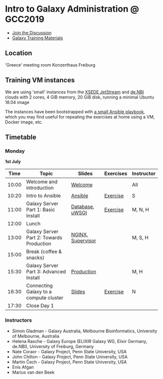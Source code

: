 # Intro to Galaxy Administration @ GCC2019

- [Join the Discussion](https://gitter.im/dagobah-training/Lobby)
- [Galaxy Training Materials](https://training.galaxyproject.org/)

## Location

'Greece' meeting room
Konzerthaus Freiburg

## Training VM instances

We are using 'small' instances from the [XSEDE JetStream](https://portal.xsede.org/jetstream) and [de.NBI](https://www.denbi.de/cloud) clouds with 2 cores, 4 GiB memory, 20 GiB disk, running a minimal Ubuntu 18.04 image

The instances have been bootstrapped with [a small Ansible playbook](/bootstrap-instances), which you may find useful for repeating the exercises at home using a VM, Docker image, etc.

## Timetable

### Monday
**1st July**

| **Time** | **Topic**                                | **Slides**                                             | **Exercises**                | **Instructor** |
| -------- | ---------                                | ---------                                              | -----------                  | -----------    |
| 10:00    | Welcome and introduction                 | [Welcome][welcome-slides]                              |                              | All            |
| 10:20    | Intro to Ansible                         | [Ansible][ansible-slides]                              | [Exercise][ansible-exercise] | S              |
| 11:00    | Galaxy Server Part 1: Basic Install      | [Database][db-slides], [uWSGI][uwsgi-slides]           | [Exercise][ansible-galaxy]   | M, N, H        |
| 12:00    | Lunch                                    |                                                        |                              |                |
| 13:00    | Galaxy Server Part 2: Towards Production | [NGINX][nginx-slides], [Supervisor][supervisor-slides] |                              | M, S, H        |
| 15:00    | Break (coffee & snacks)                  |                                                        |                              |                |
| 15:30    | Galaxy Server Part 3: Advanced Install   | [Production][production-slides]                        |                              | M, H           |
| 16:30    | Connecting Galaxy to a compute cluster   | [Slides][cluster-slides]                               | [Exercise][cluster-exercise] | N              |
| 17:30    | Close Day 1                              |                                                        |                              |                |

[welcome-slides]:      https://galaxyproject.github.io/dagobah-training/2019-gcc/00-intro/intro.html
[deployment-slides]:   https://galaxyproject.github.io/training-material/topics/admin/slides/introduction.html
[ansible-slides]:      https://galaxyproject.github.io/training-material/topics/admin/tutorials/ansible/slides.html
[ansible-exercise]:    https://galaxyproject.github.io/training-material/topics/admin/tutorials/ansible/tutorial.html#your-first-playbook-and-first-role
[db-slides]:           https://galaxyproject.github.io/training-material/topics/admin/tutorials/database/slides.html
[ansible-galaxy]:      https://galaxyproject.github.io/training-material/topics/admin/tutorials/ansible-galaxy/tutorial.html
[production-slides]:   https://galaxyproject.github.io/training-material/topics/admin/tutorials/production/slides.html
[nginx-slides]:        https://galaxyproject.github.io/dagobah-training/2019-gcc/03-production-basics/webservers.html#1
[uwsgi-slides]:        https://galaxyproject.github.io/training-material/topics/admin/tutorials/uwsgi/slides.html
[supervisor-slides]:   https://galaxyproject.github.io/training-material/topics/admin/tutorials/systemd-supervisor/slides.html
[cluster-slides]:      https://galaxyproject.github.io/training-material/topics/admin/tutorials/connect-to-compute-cluster/slides.html
[cluster-exercise]:    https://galaxyproject.github.io/training-material/topics/admin/tutorials/connect-to-compute-cluster/tutorial.html


### Instructors

* Simon Gladman - Galaxy Australia, Melbourne Bioinformatics, University of Melbourne, Australia
* Helena Rasche - Galaxy Europe (ELIXIR Galaxy WG, Elixir Germany, de.NBI), University of Freiburg, Germany
* Nate Coraor - Galaxy Project, Penn State University, USA
* John Chilton - Galaxy Project, Penn State University, USA
* Martin Čech - Galaxy Project, Penn State University, USA
* Enis Afgan
* Marius van den Beek
